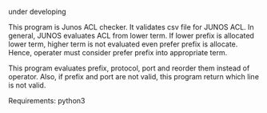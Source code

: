under developing

This program is Junos ACL checker. It validates csv file for JUNOS ACL.
In general, JUNOS evaluates ACL from lower term. If lower prefix is allocated lower term, higher term is not evaluated even prefer prefix is allocate.
Hence, operater must consider prefer prefix into appropriate term.

This program evaluates prefix, protocol, port and reorder them instead of operator.
Also, if prefix and port are not valid, this program return which line is not valid.

Requirements:
python3
